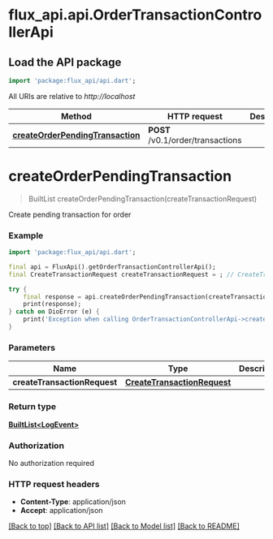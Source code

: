 # flux_api.api.OrderTransactionControllerApi

## Load the API package
```dart
import 'package:flux_api/api.dart';
```

All URIs are relative to *http://localhost*

Method | HTTP request | Description
------------- | ------------- | -------------
[**createOrderPendingTransaction**](OrderTransactionControllerApi.md#createorderpendingtransaction) | **POST** /v0.1/order/transactions | 


# **createOrderPendingTransaction**
> BuiltList<LogEvent> createOrderPendingTransaction(createTransactionRequest)



Create pending transaction for order

### Example
```dart
import 'package:flux_api/api.dart';

final api = FluxApi().getOrderTransactionControllerApi();
final CreateTransactionRequest createTransactionRequest = ; // CreateTransactionRequest | 

try {
    final response = api.createOrderPendingTransaction(createTransactionRequest);
    print(response);
} catch on DioError (e) {
    print('Exception when calling OrderTransactionControllerApi->createOrderPendingTransaction: $e\n');
}
```

### Parameters

Name | Type | Description  | Notes
------------- | ------------- | ------------- | -------------
 **createTransactionRequest** | [**CreateTransactionRequest**](CreateTransactionRequest.md)|  | 

### Return type

[**BuiltList&lt;LogEvent&gt;**](LogEvent.md)

### Authorization

No authorization required

### HTTP request headers

 - **Content-Type**: application/json
 - **Accept**: application/json

[[Back to top]](#) [[Back to API list]](../README.md#documentation-for-api-endpoints) [[Back to Model list]](../README.md#documentation-for-models) [[Back to README]](../README.md)

